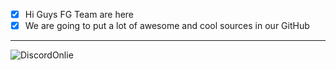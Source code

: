 - [x] Hi Guys FG Team are here
- [x] We are going to put a lot of awesome and cool sources in our GitHub
---
![DiscordOnlie](https://img.shields.io/discord/394910662662553600?color=aqua&label=OnlineMmbers&logo=discord&logoColor=orange)

<!---
FGTeam0/FGTeam0 is a ✨ special ✨ repository because its `README.md` (this file) appears on your GitHub profile.
You can click the Preview link to take a look at your changes.
--->
